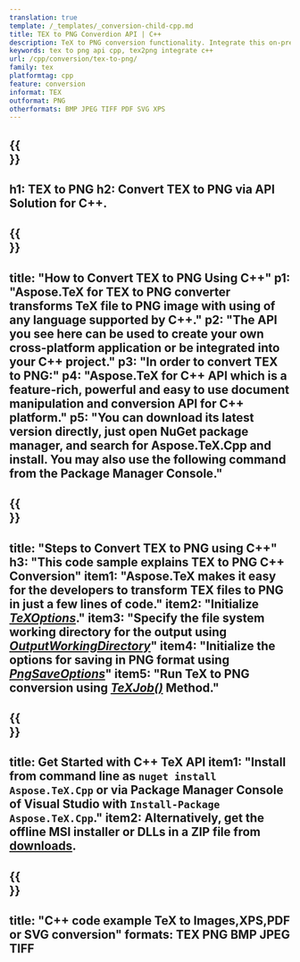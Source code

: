 ```yaml
---
translation: true
template: /_templates/_conversion-child-cpp.md
title: TEX to PNG Converdion API | C++ 
description: TeX to PNG conversion functionality. Integrate this on-premise C++ library into your project or use cross-platform applications to convert TeX to PNG.
keywords: tex to png api cpp, tex2png integrate c++
url: /cpp/conversion/tex-to-png/
family: tex
platformtag: cpp
feature: conversion
informat: TEX
outformat: PNG
otherformats: BMP JPEG TIFF PDF SVG XPS
---
```


{{<section banner>}}
---
h1: TEX to PNG
h2: Convert TEX to PNG via API Solution for C++.
---

{{<section overview>}}
---
title: "How to Convert TEX to PNG Using C++"
p1: "Aspose.TeX for TEX to PNG converter transforms TeX file to PNG image with using of any language supported by C++."
p2: "The API you see here can be used to create your own cross-platform application or be integrated into your C++ project."
p3: "In order to convert TEX to PNG:"
p4: "Aspose.TeX for C++ API which is a feature-rich, powerful and easy to use document manipulation and conversion API for C++ platform."
p5: "You can download its latest version directly, just open NuGet package manager, and search for Aspose.TeX.Cpp and install. You may also use the following command from the Package Manager Console."
---

{{<section feature1>}}
---
title: "Steps to Convert TEX to PNG using C++"
h3: "This code sample explains TEX to PNG C++ Conversion"
item1: "Aspose.TeX makes it easy for the developers to transform TEX files to PNG in just a few lines of code."
item2: "Initialize [*TeXOptions*](https://reference.aspose.com/tex/cpp/class/aspose.te_x.te_x_options)."
item3: "Specify the file system working directory for the output using [*OutputWorkingDirectory*](https://reference.aspose.com/tex/cpp/class/aspose.te_x.te_x_options#aa4f4ea6dab7db5ba1b40800495f16f63)"
item4: "Initialize the options for saving in PNG format using [*PngSaveOptions*](https://reference.aspose.com/tex/cpp/class/aspose.te_x.presentation.image.png_save_options)"
item5: "Run TeX to PNG conversion using [*TeXJob()*](https://reference.aspose.com/tex/cpp/class/aspose.te_x.te_x_job) Method."
---

{{<section feature2>}}
---
title: Get Started with C++ TeX API
item1: "Install from command line as ```nuget install Aspose.TeX.Cpp``` or via Package Manager Console of Visual Studio with ```Install-Package Aspose.TeX.Cpp```."
item2: Alternatively, get the offline MSI installer or DLLs in a ZIP file from [downloads](https://releases.aspose.com/tex/cpp).
---

{{<section widget>}}
---
title: "C++ code example TeX to Images,XPS,PDF or SVG conversion"
formats: TEX PNG BMP JPEG TIFF
---

